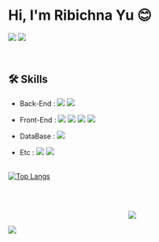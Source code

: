 # Hi, I'm Ribichna Yu 😊
<a target="_blank" href="mailto:ryuneng2@gmail.com"><img src="https://img.shields.io/badge/Gmail-EA4335?style=for-the-badge&logo=Gmail&logoColor=white"/></a>
<a target="_blank" href="https://velog.io/@ryuneng2"><img src="https://img.shields.io/badge/Tech Blog-20C997?style=for-the-badge&logo=Velog&logoColor=white"/></a>

<br>

## 🛠️ Skills
- Back-End :
  <img src="https://img.shields.io/badge/Java-000000?style=flat-square&logo=openjdk&logoColor=white"/>
  <img src="https://img.shields.io/badge/Spring Boot-6DB33F?style=flat-square&logo=springboot&logoColor=white"/>

- Front-End :
  <img src="https://img.shields.io/badge/JavaScript-F7DF1E?style=flat-square&logo=javascript&logoColor=white"/>
  <img src="https://img.shields.io/badge/HTML-E34F26?style=flat-square&logo=html5&logoColor=white"/>
  <img src="https://img.shields.io/badge/CSS-1572B6?style=flat-square&logo=css3&logoColor=white"/>
  <img src="https://img.shields.io/badge/BootStrap-7952B3?style=flat-square&logo=bootstrap&logoColor=white"/>

- DataBase :
  <img src="https://img.shields.io/badge/MySQL-4479A1?style=flat-square&logo=mysql&logoColor=white"/>

- Etc :
  <img src="https://img.shields.io/badge/IntelliJ-000000?style=flat-square&logo=IntelliJ IDEA&logoColor=white"/>
  <img src="https://img.shields.io/badge/GitHub-181717?style=flat-square&logo=Github&logoColor=white"/>

<br>

<a href="https://github.com/anuraghazra/github-readme-stats">
  <img src="https://camo.githubusercontent.com/0d9050f0d88e9b1fbcdcaf8903b8af060f8ffd6623c7b5b4047d903aedc71134/68747470733a2f2f6769746875622d726561646d652d73746174732e76657263656c2e6170702f6170692f746f702d6c616e67732f3f757365726e616d653d7279756e656e67266c61796f75743d636f6d70616374" alt="Top Langs" data-canonical-src="https://github-readme-stats.vercel.app/api/top-langs/?username=ryuneng&amp;layout=compact" style="max-width: 100%;">
</a>

<br><br>

<div align="center">
  <a href="https://github.com/devxb/gitanimals">
    <img src="https://render.gitanimals.org/farms/ryuneng"/>
  </a>
</div>

<a href="https://hits.seeyoufarm.com"><img src="https://hits.seeyoufarm.com/api/count/incr/badge.svg?url=https%3A%2F%2Fgithub.com%2Fryuneng%2Fhit-counter&count_bg=%23000000&title_bg=%23000000&icon=github.svg&icon_color=%23E7E7E7&title=hits&edge_flat=false"/></a>

<!--
   기술스택 뱃지 이미지
    - 사이트
      https://simpleicons.org/?q=openjdk
    - 사용방법
      <img src="https://img.shields.io/badge/{뱃지이름}-{뱃지색깔}?style={뱃지스타일}&logo={로고이름}&logoColor={로고색깔}"/>
    - VS Code 뱃지
      <img src="https://img.shields.io/badge/VS Code-007ACC?style=flat-square&logo=visualstudiocode&logoColor=white"/>
    - 오라클 뱃지
      <img src="https://img.shields.io/badge/Oracle-F80000?style=flat-square&logo=oracle&logoColor=white"/>
    - 이클립스 뱃지
      <img src="https://img.shields.io/badge/Eclipse-2C2255?style=flat-square&logo=eclipseide&logoColor=white"/>
-->

